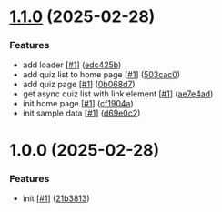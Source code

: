 # [1.1.0](https://github.com/d3p1/nextjs-quizzes/compare/v1.0.0...v1.1.0) (2025-02-28)


### Features

* add loader [[#1](https://github.com/d3p1/nextjs-quizzes/issues/1)] ([edc425b](https://github.com/d3p1/nextjs-quizzes/commit/edc425ba9c3d6b951d2412a3b0c03a0f738cec03))
* add quiz list to home page [[#1](https://github.com/d3p1/nextjs-quizzes/issues/1)] ([503cac0](https://github.com/d3p1/nextjs-quizzes/commit/503cac085848223137f591388fcfa567726b411e))
* add quiz page [[#1](https://github.com/d3p1/nextjs-quizzes/issues/1)] ([0b068d7](https://github.com/d3p1/nextjs-quizzes/commit/0b068d73c9d4a7d81af60e25b395d001511c7b8a))
* get async quiz list with link element [[#1](https://github.com/d3p1/nextjs-quizzes/issues/1)] ([ae7e4ad](https://github.com/d3p1/nextjs-quizzes/commit/ae7e4adcb19735cd501fc457c38a55f2c8f8d2f3))
* init home page [[#1](https://github.com/d3p1/nextjs-quizzes/issues/1)] ([cf1904a](https://github.com/d3p1/nextjs-quizzes/commit/cf1904a6d74c0c9b63199abe5bd4cd7e69e9d7fe))
* init sample data [[#1](https://github.com/d3p1/nextjs-quizzes/issues/1)] ([d69e0c2](https://github.com/d3p1/nextjs-quizzes/commit/d69e0c202dac1d266819176917b85c62e6c2307b))

# 1.0.0 (2025-02-28)


### Features

* init [[#1](https://github.com/d3p1/nextjs-quizzes/issues/1)] ([21b3813](https://github.com/d3p1/nextjs-quizzes/commit/21b38132b1172128177e24e2008989d70d9f5c27))
